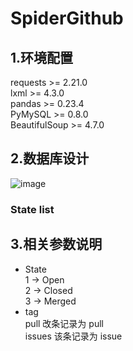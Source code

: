# SpiderGithub
## 1.环境配置
requests >= 2.21.0  
lxml >= 4.3.0  
pandas >= 0.23.4  
PyMySQL >= 0.8.0  
BeautifulSoup >= 4.7.0  

## 2.数据库设计
![image](https://github.com/GMTernence/image_repo/blob/master/Github(1).png)  
### State list

## 3.相关参数说明
* State  
   1 -> Open  
   2 -> Closed  
   3 -> Merged  
* tag  
  pull 改条记录为 pull  
  issues 该条记录为 issue  
